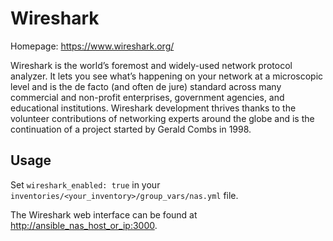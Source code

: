 # Wireshark

Homepage: <https://www.wireshark.org/>

Wireshark is the world’s foremost and widely-used network protocol analyzer. It lets you see what’s happening on your network at a microscopic level and is the de facto (and often de jure) standard across many commercial and non-profit enterprises, government agencies, and educational institutions. Wireshark development thrives thanks to the volunteer contributions of networking experts around the globe and is the continuation of a project started by Gerald Combs in 1998.

## Usage

Set `wireshark_enabled: true` in your `inventories/<your_inventory>/group_vars/nas.yml` file.

The Wireshark web interface can be found at <http://ansible_nas_host_or_ip:3000>.
